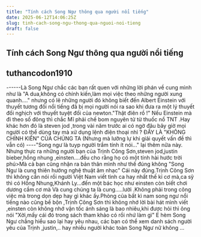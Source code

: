 ```yaml
---
title: "Tính cách Song Ngư thông qua người nổi tiếng"
date: 2025-06-12T14:06:25Z
slug: tinh-cach-song-ngu-thong-qua-nguoi-noi-tieng
draft: false
---
```


## Tính cách Song Ngư thông qua người nổi tiếng

## tuthancodon1910

------Là Song Ngư chắc các bạn rất quen với những lời phán về cung mình như là "A dua,không có chính kiến,làm mọi việc theo những người xung quanh...." nhưng có lẽ những người đó không biết đến Albert Einstein với thuyết tương đối nổi tiếng đã bị mọi người nói ra sao khi đưa ra một lý thuyết đối nghịch với thuyết tuyệt đối của newton."Thật điên rồ !" Nếu  Einstein mà đi theo số đông thì chắc Mĩ phải chế bom nguyên tử từ thuốc nổ TNT .Hay khác hơn đó là steven jod ,trong vài năm trước ai có ngờ đâu bây giờ mọi người có thể dùng tay mà xử dụng lệnh điện thoại nhỉ ? ĐẤY LÀ "KHÔNG CHÍNH KIẾN" CỦA CHÚNG TA (Nhưng mà lưỡng lự khi giải quyết vấn đề thì vẫn có)
   ----"Song ngư là tuyp người trầm tính ít nói..." lại thêm nữa này. Nhưng thực ra những người bạn của Trịnh Công Sơn,steven jod,justin bieber,hồng nhung ,einsten....đều cho rằng họ có một tính hài hước trời phú>Mà cả bạn cũng nhận ra bản thân mình như thế đúng không 
    "Song Ngư là cung thiên hướng nghệ thuật âm nhạc" Cái này đúng.Trịnh Công Sơn thì không cần nói rồi người Việt Nam viết tình ca hay nhất thế kỉ cơ mà,ca sỹ thì có Hồng Nhung,Khánh Ly...đến một bác học như einsten còn biết chơi dương cầm cơ mà 
    Và cung chúng ta là cung.....lười .Không phải trong công việc mà trong dọn dẹp hay gì khác ấy.Phòng của bất kì nam song ngư nổi tiếng nào cũng bề bộn ,Trịnh Công Sơn thì không nhớ lời bài hát mình viết ,einsten còn không nhớ vận tốc ánh sáng là bao nhiêu,khi được hỏi thì ông nói "Xời,mấy cái đó trong sách tham khảo có rồi nhứ làm gì" 
    E hèm Song Ngư chẳng hiểu sao lại hay yêu nhau, các bạn có thể xem danh sách người yêu của Trịnh ,justin,.. hay nhiều người khác toàn Song Ngư nữ không ...